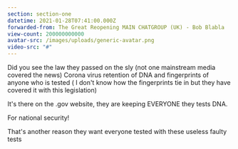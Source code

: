 ```yaml
---
section: section-one
datetime: 2021-01-28T07:41:00.000Z
forwarded-from: The Great Reopening MAIN CHATGROUP (UK) - Bob Blabla
view-count: 200000000000
avatar-src: /images/uploads/generic-avatar.png
video-src: "#"
---
```

Did you see the law they passed on the sly (not one mainstream media covered the news) Corona virus retention of DNA and fingerprints of anyone who is tested ( I don't know how the fingerprints tie in but they have covered it with this legislation)

It's there on the .gov website, they are keeping EVERYONE they tests DNA.

For national security! 

That's another reason they want everyone tested with these useless faulty tests
